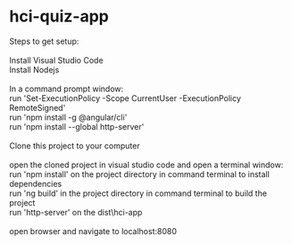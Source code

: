 # hci-quiz-app

Steps to get setup:
\
\
Install Visual Studio Code
\
Install Nodejs
\
\
In a command prompt window:
\
run 'Set-ExecutionPolicy -Scope CurrentUser -ExecutionPolicy RemoteSigned'
\
run 'npm install -g @angular/cli'
\
run 'npm install --global http-server'
\
\
Clone this project to your computer
\
\
open the cloned project in visual studio code and open a terminal window:
\
run 'npm install' on the project directory in command terminal to install dependencies
\
run 'ng build' in the project directory in command terminal to build the project
\
run 'http-server' on the dist\hci-app
\
\
open browser and navigate to localhost:8080
